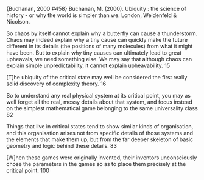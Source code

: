 ﻿{Buchanan, 2000 #458}
Buchanan, M. (2000). Ubiquity : the science of history - or why the world is simpler than we. London, Weidenfeld & Nicolson.

So chaos by itself cannot explain why a butterfly can cause a thunderstorm. Chaos may indeed explain why a tiny cause can quickly make the future different in its details (the positions of many molecules) from what it might have been. But to explain why tiny causes can ultimately lead to great upheavals, we need something else. We may say that although chaos can explain simple unpredictability, it cannot explain upheavability. 15

[T]he ubiquity of the critical state may well be considered the first really solid discovery of complexity theory. 16

So to understand any real physical system at its critical point, you may as well forget all the real, messy details about that system, and focus instead on the simplest mathematical game belonging to the same universality class 82

Things that live in critical states tend to show similar kinds of organisation, and this organisation arises not from specific details of those systems and the elements that make them up, but from the far deeper skeleton of basic geometry and logic behind these details. 83

[W]hen these games were originally invented, their inventors unconsciously chose the parameters in the games so as to place them precisely at the critical point. 100
